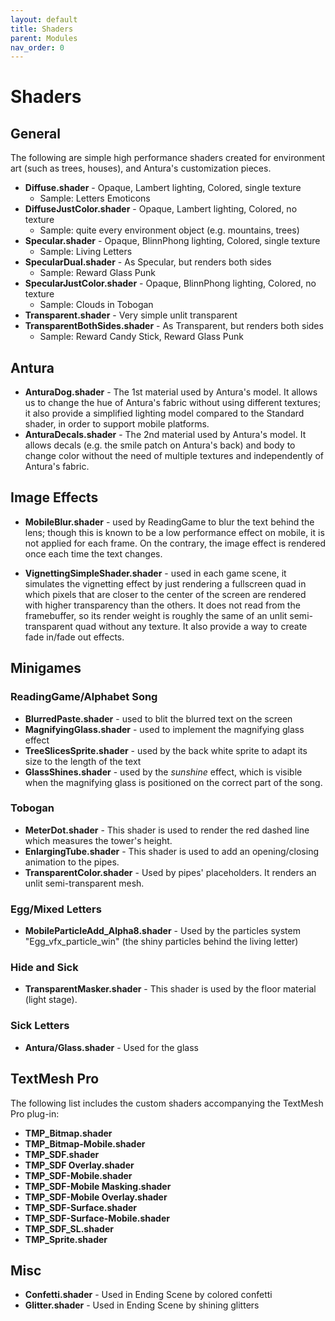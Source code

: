 ```yaml
---
layout: default
title: Shaders
parent: Modules
nav_order: 0
---
```

# Shaders

## General

The following are simple high performance shaders created for environment art (such as trees, houses),
and Antura's customization pieces.

* **Diffuse.shader** - Opaque, Lambert lighting, Colored, single texture
	* Sample: Letters Emoticons
* **DiffuseJustColor.shader** - Opaque, Lambert lighting, Colored, no texture
	* Sample: quite every environment object (e.g. mountains, trees)
* **Specular.shader** - Opaque, BlinnPhong lighting, Colored, single texture
	* Sample: Living Letters
* **SpecularDual.shader** - As Specular, but renders both sides
	* Sample: Reward Glass Punk
* **SpecularJustColor.shader** - Opaque, BlinnPhong lighting, Colored, no texture
	* Sample: Clouds in Tobogan
* **Transparent.shader** - Very simple unlit transparent
* **TransparentBothSides.shader** - As Transparent, but renders both sides
	* Sample: Reward Candy Stick, Reward Glass Punk
 
## Antura
* **AnturaDog.shader** - The 1st material used by Antura's model. It allows us to change the hue of Antura's fabric without using different textures; it also provide a simplified lighting model compared to the Standard shader, in order to support mobile platforms.
* **AnturaDecals.shader** - The 2nd material used by Antura's model. It allows decals (e.g. the smile patch on Antura's back) and body to change color without the need of multiple textures and independently of Antura's fabric.


## Image Effects
* **MobileBlur.shader** - used by ReadingGame to blur the text behind the lens; though this is known to be a low performance effect on mobile, it is not applied for each frame. On the contrary, the image effect is rendered once each time the text changes.

* **VignettingSimpleShader.shader** - used in each game scene, it simulates the vignetting effect by just rendering a fullscreen quad in which pixels that are closer to the center of the screen are rendered with higher transparency than the others. It does not read from the framebuffer, so its render weight is roughly the same of an unlit semi-transparent quad without any texture. It also provide a way to create fade in/fade out effects.

## Minigames

### ReadingGame/Alphabet Song
* **BlurredPaste.shader** - used to blit the blurred text on the screen
* **MagnifyingGlass.shader** - used to implement the magnifying glass effect
* **TreeSlicesSprite.shader** - used by the back white sprite to adapt its size to the length of the text
* **GlassShines.shader** - used by the *sunshine* effect, which is visible when the magnifying glass is positioned on the correct part of the song.

### Tobogan
* **MeterDot.shader** - This shader is used to render the red dashed line which measures the tower's height.
* **EnlargingTube.shader** - This shader is used to add an opening/closing animation to the pipes.
* **TransparentColor.shader** - Used by pipes' placeholders. It renders an unlit semi-transparent mesh.

### Egg/Mixed Letters
* **MobileParticleAdd_Alpha8.shader** - Used by the particles system "Egg_vfx_particle_win" (the shiny particles behind the living letter)

### Hide and Sick
* **TransparentMasker.shader** - This shader is used by the floor material (light stage).

### Sick Letters
* **Antura/Glass.shader** - Used for the glass

## TextMesh Pro

The following list includes the custom shaders accompanying the TextMesh Pro plug-in:

* **TMP_Bitmap.shader**
* **TMP_Bitmap-Mobile.shader**
* **TMP_SDF.shader**
* **TMP_SDF Overlay.shader**
* **TMP_SDF-Mobile.shader**
* **TMP_SDF-Mobile Masking.shader**
* **TMP_SDF-Mobile Overlay.shader**
* **TMP_SDF-Surface.shader**
* **TMP_SDF-Surface-Mobile.shader**
* **TMP_SDF_SL.shader**
* **TMP_Sprite.shader**

## Misc
* **Confetti.shader** - Used in Ending Scene by colored confetti
* **Glitter.shader** - Used in Ending Scene by shining glitters

